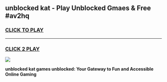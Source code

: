 
## unblocked kat - Play Unblocked Gmaes & Free #av2hq
<h3>
<a href="https://news.freeplayer.one?title=unblocked_kat&ref=26F">CLICK TO PLAY</a></h3>
<hr>

<h3>
<a href="https://news.freeplayer.one?title=unblocked_kat&ref=26F">CLICK 2 PLAY</a>
  
</h3>

<a href="https://news.freeplayer.one?title=unblocked_kat&ref=26F/"><img src="https://clearcache.store/games.png"></a>


**unblocked kat games unblocked: Your Gateway to Fun and Accessible Online Gaming**
